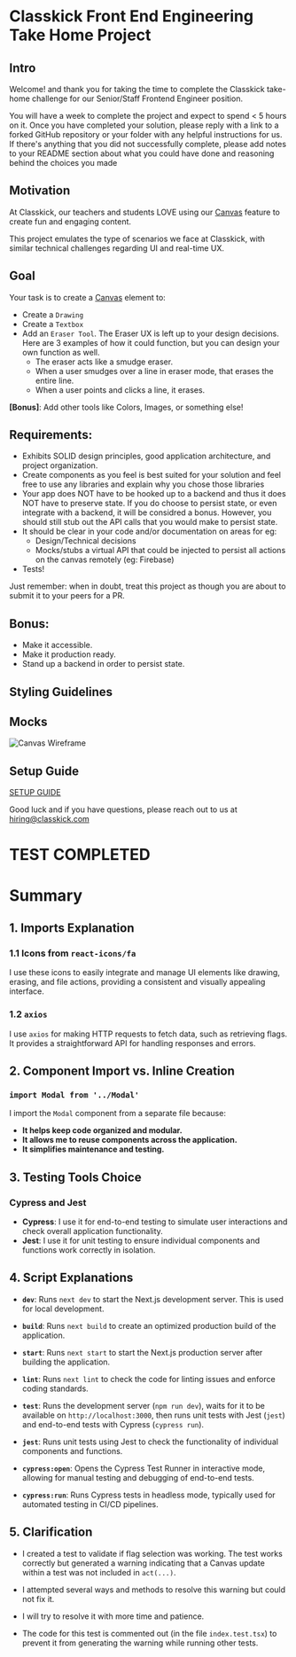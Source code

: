 # Classkick Front End Engineering Take Home Project

## Intro
Welcome! and thank you for taking the time to complete the Classkick take-home challenge for our Senior/Staff Frontend Engineer position.

You will have a week to complete the project and expect to spend < 5 hours on it. Once you have completed your solution, please reply with a link to a forked GitHub repository or your folder with any helpful instructions for us.
If there's anything that you did not successfully complete, please add notes to your README section about what you could have done and reasoning behind the choices you made

## Motivation
At Classkick, our teachers and students LOVE using our [Canvas](https://developer.mozilla.org/en-US/docs/Web/API/Canvas_API/Tutorial) feature to create fun and engaging content.

This project emulates the type of scenarios we face at Classkick, with similar technical challenges regarding UI and real-time UX.

## Goal
Your task is to create a [Canvas](https://developer.mozilla.org/en-US/docs/Web/API/Canvas_API/Tutorial) element to:
- Create a `Drawing`
- Create a `Textbox`
- Add an `Eraser Tool`. The Eraser UX is left up to your design decisions. Here are 3 examples of how it could function, but you can design your own function as well.
    - The eraser acts like a smudge eraser.
    - When a user smudges over a line in eraser mode, that erases the entire line.
    - When a user points and clicks a line, it erases.

**[Bonus]**: Add other tools like Colors, Images, or something else!


## Requirements:
 - Exhibits SOLID design principles, good application architecture, and project organization.
 - Create components as you feel is best suited for your solution and feel free to use any libraries and explain why you chose those libraries
 - Your app does NOT have to be hooked up to a backend and thus it does NOT have to preserve state. If you do choose to persist state, or even integrate with a backend, it will be considred a bonus. However, you should still stub out the API calls that you would make to persist state.
 - It should be clear in your code and/or documentation on areas for eg:
    - Design/Technical decisions
    - Mocks/stubs a virtual API that could be injected to persist all actions on the canvas remotely (eg: Firebase)
 - Tests!

Just remember: when in doubt, treat this project as though you are about to submit it to your peers for a PR.

## Bonus:
- Make it accessible.
- Make it production ready.
- Stand up a backend in order to persist state.

## Styling Guidelines

## Mocks
![Canvas Wireframe](public/classkick-take-home.png)

## Setup Guide
[SETUP GUIDE](SETUP.md)


Good luck and if you have questions, please reach out to us at hiring@classkick.com


# TEST COMPLETED

# Summary

## 1. Imports Explanation

### 1.1 Icons from `react-icons/fa`

I use these icons to easily integrate and manage UI elements like drawing, erasing, and file actions, providing a consistent and visually appealing interface.

### 1.2 `axios`

I use `axios` for making HTTP requests to fetch data, such as retrieving flags. It provides a straightforward API for handling responses and errors.

## 2. Component Import vs. Inline Creation

### `import Modal from '../Modal'`

I import the `Modal` component from a separate file because:
- **It helps keep code organized and modular.**
- **It allows me to reuse components across the application.**
- **It simplifies maintenance and testing.**

## 3. Testing Tools Choice

### Cypress and Jest

- **Cypress**: I use it for end-to-end testing to simulate user interactions and check overall application functionality.
- **Jest**: I use it for unit testing to ensure individual components and functions work correctly in isolation.

## 4. Script Explanations

- **`dev`**: Runs `next dev` to start the Next.js development server. This is used for local development.

- **`build`**: Runs `next build` to create an optimized production build of the application.

- **`start`**: Runs `next start` to start the Next.js production server after building the application.

- **`lint`**: Runs `next lint` to check the code for linting issues and enforce coding standards.

- **`test`**: Runs the development server (`npm run dev`), waits for it to be available on `http://localhost:3000`, then runs unit tests with Jest (`jest`) and end-to-end tests with Cypress (`cypress run`).

- **`jest`**: Runs unit tests using Jest to check the functionality of individual components and functions.

- **`cypress:open`**: Opens the Cypress Test Runner in interactive mode, allowing for manual testing and debugging of end-to-end tests.

- **`cypress:run`**: Runs Cypress tests in headless mode, typically used for automated testing in CI/CD pipelines.

## 5. Clarification

- I created a test to validate if flag selection was working. The test works correctly but generated a warning indicating that a Canvas update within a test was not included in `act(...)`. 

- I attempted several ways and methods to resolve this warning but could not fix it. 

- I will try to resolve it with more time and patience. 

- The code for this test is commented out (in the file `index.test.tsx`) to prevent it from generating the warning while running other tests.



